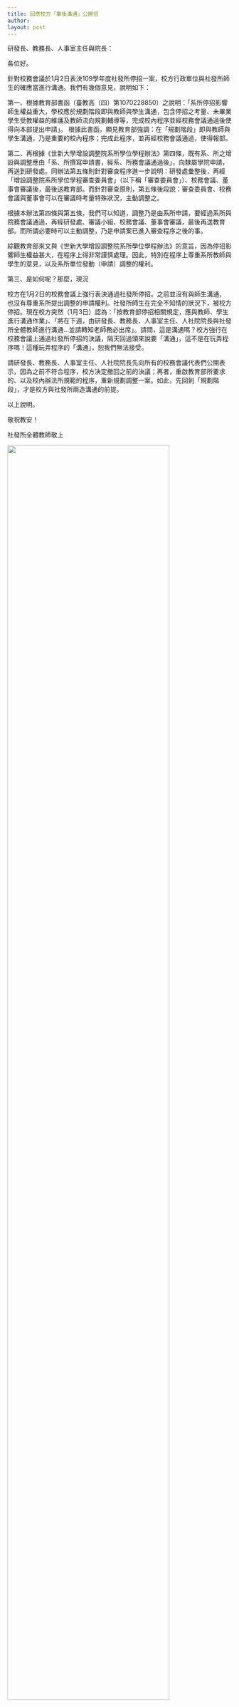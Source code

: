 ```yaml
---
title: 回應校方「事後溝通」公開信
author: 
layout: post
---
```


研發長、教務長、人事室主任與院長：

各位好。

針對校務會議於1月2日表決109學年度社發所停招一案，校方行政單位與社發所師生的確應當進行溝通。我們有幾個意見，說明如下：

第一、根據教育部書函（臺教高（四）第1070228850）之說明：「系所停招影響師生權益重大，學校應於規劃階段即與教師與學生溝通，包含停招之考量、未畢業學生受教權益的維護及教師流向規劃輔導等，完成校內程序並經校務會議通過後使得向本部提出申請」。
根據此書函，顯見教育部強調：在「規劃階段」即與教師與學生溝通，乃是重要的校內程序；完成此程序，並再經校務會議通過，使得報部。

第二、再根據《世新大學增設調整院系所學位學程辦法》第四條，既有系、所之增設與調整應由「系、所撰寫申請書，經系、所務會議通過後」，向隸屬學院申請，再送到研發處。同辦法第五條則針對審查程序進一步說明：研發處彙整後，再經「增設調整院系所學位學程審查委員會」（以下稱「審查委員會」）、校務會議、董事會審議後，最後送教育部。而針對審查原則，第五條後段說：審查委員會、校務會議與董事會可以在審議時考量特殊狀況，主動調整之。

根據本辦法第四條與第五條，我們可以知道，調整乃是由系所申請，要經過系所與院務會議通過，再經研發處、審議小組、校務會議、董事會審議，最後再送教育部。而所謂必要時可以主動調整，乃是申請案已進入審查程序之後的事。

綜觀教育部來文與《世新大學增設調整院系所學位學程辦法》的意旨，因為停招影響師生權益甚大，在程序上得非常謹慎處理。因此，特別在程序上尊重系所教師與學生的意見，以及系所單位發動（申請）調整的權利。

第三、是如何呢？那麼，現況

校方在1月2日的校務會議上強行表決通過社發所停招。之前並沒有與師生溝通，也沒有尊重系所提出調整的申請權利。社發所師生在完全不知情的狀況下，被校方停招。現在校方突然（1月3日）認為：「按教育部停招相關規定，應與教師、學生進行溝通作業」、「將在下週，由研發長、教務長、人事室主任、人社院院長與社發所全體教師進行溝通...並請轉知老師務必出席」。請問，這是溝通嗎？校方強行在校務會議上通過社發所停招的決議，隔天回過頭來說要「溝通」，這不是在玩弄程序嗎！這種玩弄程序的「溝通」，恕我們無法接受。

請研發長、教務長、人事室主任、人社院院長先向所有的校務會議代表們公開表示，因為之前不符合程序，校方決定撤回之前的決議；再者，重啟教育部所要求的、以及校內辦法所規範的程序，重新規劃調整一案。如此，先回到「規劃階段」，才是校方與社發所兩造溝通的前提。

以上說明。

敬祝教安！

社發所全體教師敬上

<span class="image"><img style="width:85%;"  src="{{ 'assets/images/comicforletter.jpg' | relative_url }}" alt="" /></span>

